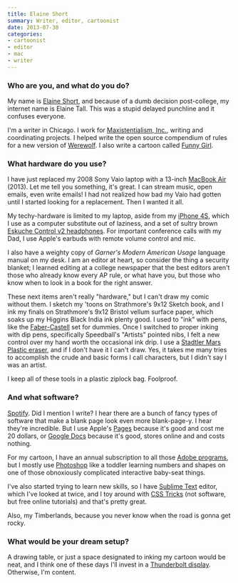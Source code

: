 ```yaml
---
title: Elaine Short
summary: Writer, editor, cartoonist
date: 2013-07-30
categories:
- cartoonist
- editor
- mac
- writer
---
```


### Who are you, and what do you do?

My name is [Elaine Short](https://twitter.com/ink_teef "Elaine's Twitter account."), and because of a dumb decision post-college, my internet name is Elaine Tall. This was a stupid delayed punchline and it confuses everyone. 

I'm a writer in Chicago. I work for [Maxistentialism, Inc.](http://maxistentialism.com/ "Max's empire."), writing and coordinating projects. I helped write the open source compendium of rules for a new version of [Werewolf](http://www.kickstarter.com/projects/maxtemkin/werewolf-0 "Max's Werewolf Kickstarter project."). I also write a cartoon called [Funny Girl](http://inkteef.tumblr.com/ "Elaine's comic.").

### What hardware do you use?

I have just replaced my 2008 Sony Vaio laptop with a 13-inch [MacBook Air][macbook-air] (2013). Let me tell you something, it's great. I can stream music, open emails, even write emails! I had not realized how bad my Vaio had gotten until I started looking for a replacement. Then I wanted it all. 

My techy-hardware is limited to my laptop, aside from my [iPhone 4S][iphone-4s], which I use as a computer substitute out of laziness, and a set of sultry brown [Eskuche Control v2 headphones][control-v2]. For important conference calls with my Dad, I use Apple's earbuds with remote volume control and mic. 

I also have a weighty copy of *Garner's Modern American Usage* language manual on my desk. I am an editor at heart, so consider the thing a security blanket; I learned editing at a college newspaper that the best editors aren't those who already know every AP rule, or what have you, but those who know when to look in a book for the right answer. 

These next items aren't really "hardware," but I can't draw my comic without them. I sketch my 'toons on Strathmore's 9x12 Sketch book, and I ink my finals on Strathmore's 9x12 Bristol vellum surface paper, which soaks up my Higgins Black India ink plenty good. I used to "ink" with pens, like the [Faber-Castell][pitt-artist] set for dummies. Once I switched to proper inking with dip pens, specifically Speedball's "Artists" pointed nibs, I felt a new control over my hand worth the occasional ink drip. I use a [Stadtler Mars Plastic eraser][mars-plastic-526-50], and if I don't have it I can't draw. Yes, it takes me many tries to accomplish the crude and basic forms I call characters, but I didn't say I was an artist.  

I keep all of these tools in a plastic ziplock bag. Foolproof.

### And what software?

[Spotify][]. Did I mention I write? I hear there are a bunch of fancy types of software that make a blank page look even more blank-page-y. I hear they're incredible. But I use Apple's [Pages][] because it's good and cost me 20 dollars, or [Google Docs][google-docs] because it's good, stores online and and costs nothing. 

For my cartoon, I have an annual subscription to all those [Adobe programs][creative-suite], but I mostly use [Photoshop][] like a toddler learning numbers and shapes on one of those obnoxiously complicated interactive baby-seat things.

I've also started trying to learn new skills, so I have [Sublime Text][sublime-text] editor, which I've looked at twice, and I toy around with [CSS Tricks](http://css-tricks.com/ "A CSS tutorial site.") (not software, but free online tutorials) and that's pretty great.

Also, my Timberlands, because you never know when the road is gonna get rocky.

### What would be your dream setup?

A drawing table, or just a space designated to inking my cartoon would be neat, and I think one of these days I'll invest in a [Thunderbolt display][thunderbolt-display]. Otherwise, I'm content.

[control-v2]: http://web.archive.org/web/20190506112143/https://www.amazon.com/Eskuche-Control-v2-ORG-Headphone/dp/B00BL2D35U "Headphones."
[creative-suite]: https://www.adobe.com/creativecloud.html "A collection of design tools."
[google-docs]: https://en.wikipedia.org/wiki/Google_Docs "A web-based office suite."
[iphone-4s]: https://en.wikipedia.org/wiki/IPhone_4S "A smartphone."
[macbook-air]: https://www.apple.com/macbook-air/ "A very thin laptop."
[mars-plastic-526-50]: https://www.staedtler.com/intl/en/products/pencils-and-accessories/erasers/mars-plastic-526-50-eraser-in-premium-quality-526-50/ "An eraser."
[pages]: https://www.apple.com/pages/ "A Mac word processor and layout tool from Apple."
[photoshop]: https://www.adobe.com/products/photoshop.html "A bitmap image editor."
[pitt-artist]: https://www.amazon.com/Pitt-Artist-Pens-Wallet-Styles/dp/B000TKEZDO "A pen."
[spotify]: https://open.spotify.com/__noul__?pfhp=2c2ccb58-8a92-4713-a1c0-8b43b3090b49 "A music streaming service."
[sublime-text]: http://www.sublimetext.com/ "A coder's text editor."
[thunderbolt-display]: https://www.apple.com/displays/ "A Thunderbolt-powered monitor."
